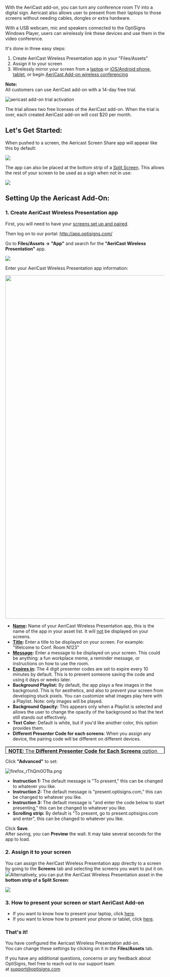 <p>With the AeriCast add-on, you can turn any conference room TV into a digital sign. Aericast also allows user to present from their laptops to those screens without needing cables, dongles or extra hardware.</p>
<p>With a USB webcam, mic and speakers connected to the OptiSigns Windows Player, users can wirelessly link these devices and use them in the video conference.</p>
<p>It's done in three easy steps:</p>
<ol>
<li>Create AeriCast Wireless Presentation app in your "Files/Assets"</li>
<li>Assign it to your screen</li>
<li>Wirelessly mirror your screen from a <a href="https://support.optisigns.com/hc/en-us/articles/14502378549907" target="_blank" rel="noopener noreferrer">laptop</a> or <a href="https://support.optisigns.com/hc/en-us/articles/14557706459283" target="_blank" rel="noopener noreferrer">iOS/Android phone, tablet</a>, or begin <a href="https://support.optisigns.com/hc/en-us/articles/23030445716883/">AeriCast Add-on wireless conferencing</a>
</li>
</ol>
<p><strong>Note:</strong><br>All customers can use AeriCast add-on with a 14-day free trial.</p>
<p><img src="https://support.optisigns.com/hc/article_attachments/42852986048915" alt="aericast add-on trial activation"></p>
<p>The trial allows two free licenses of the AeriCast add-on. When the trial is over, each created AeriCast add-on will cost $20 per month.</p>
<h2 id="h_01HFD38FS3QSXXM4VA832YEXFB" class="rich-content-viewer_headerTwo__3f-vr rich-content-viewer_elementSpacing__208Ie blog-post-title-font _3aQMT _2J4pr css-x4x4qs rich-content-viewer_left__2p1aK _158eo _3_7DB"><strong>Let's Get Started:</strong></h2>
<p>When pushed to a screen, the Aericast Screen Share app will appear like this by default:</p>
<p><img src="https://support.optisigns.com/hc/article_attachments/14502449913619"></p>
<p>The app can also be placed at the bottom strip of a <a href="https://support.optisigns.com/hc/en-us/articles/360026559573" target="_blank" rel="noopener noreferrer">Split Screen</a>. This allows the rest of your screen to be used as a sign when not in use:</p>
<p><img src="https://support.optisigns.com/hc/article_attachments/14502450605331"></p>
<h2 id="h_01HFD38FS3CTX9W00NS6PFAFA2" class="rich-content-viewer_headerTwo__3f-vr rich-content-viewer_elementSpacing__208Ie blog-post-title-font _3aQMT _2J4pr css-x4x4qs rich-content-viewer_left__2p1aK _158eo _3_7DB"><strong>Setting Up the Aericast Add-On:</strong></h2>
<h3 id="h_01HFD38FS41SJAAQZ7XRMB16S1" class="rich-content-viewer_headerTwo__3f-vr rich-content-viewer_elementSpacing__208Ie blog-post-title-font _3aQMT _2J4pr css-x4x4qs rich-content-viewer_left__2p1aK _158eo _3_7DB">1. Create AeriCast Wireless Presentation app</h3>
<p class="rich-content-viewer_text__XzvDs rich-content-viewer_elementSpacing__208Ie _3_7DB blog-post-text-font blog-post-text-color rich-content-viewer_left__2p1aK _158eo _3_7DB">First, you will need to have your <a href="https://www.optisigns.com/blog/how-to-set-up-digital-signs-with-optisigns-and-amazon-fire-tv">screens set up and paired</a>.</p>
<p class="rich-content-viewer_text__XzvDs rich-content-viewer_elementSpacing__208Ie _3_7DB blog-post-text-font blog-post-text-color rich-content-viewer_left__2p1aK _158eo _3_7DB">Then log on to our portal: <a class="link-viewer_link__2qJYG blog-link-hashtag-color y_1_u" href="http://app.optisigns.com/" target="_top" rel="noreferrer">http://app.optisigns.com/</a></p>
<p class="rich-content-viewer_text__XzvDs rich-content-viewer_elementSpacing__208Ie _3_7DB blog-post-text-font blog-post-text-color rich-content-viewer_left__2p1aK _158eo _3_7DB">Go to <strong>Files/Assets →</strong> <strong>"App"</strong> and search for the <strong>"AeriCast Wireless Presentation"</strong> app.</p>
<p class="rich-content-viewer_text__XzvDs rich-content-viewer_elementSpacing__208Ie _3_7DB blog-post-text-font blog-post-text-color rich-content-viewer_left__2p1aK _158eo _3_7DB"><img src="https://support.optisigns.com/hc/article_attachments/14502480771987"></p>
<p class="rich-content-viewer_text__XzvDs rich-content-viewer_elementSpacing__208Ie _3_7DB blog-post-text-font blog-post-text-color rich-content-viewer_left__2p1aK _158eo _3_7DB">Enter your AeriCast Wireless Presentation app information:</p>
<p class="rich-content-viewer_text__XzvDs rich-content-viewer_elementSpacing__208Ie _3_7DB blog-post-text-font blog-post-text-color rich-content-viewer_left__2p1aK _158eo _3_7DB wysiwyg-text-align-center"><img src="https://support.optisigns.com/hc/article_attachments/14502481770131" width="520" height="1085"></p>
<ul>
<li class="rich-content-viewer_elementSpacing__208Ie">
<strong><u>Name</u>:</strong> Name of your AeriCast Wireless Presentation app, this is the name of the app in your asset list. It will <u>not</u> be displayed on your screens.</li>
<li>
<strong><u>Title</u>:</strong> Enter a title to be displayed on your screen. For example: "Welcome to Conf. Room N123"</li>
<li>
<strong><u>Message</u>:</strong> Enter a message to be displayed on your screen. This could be anything: a fun workplace meme, a reminder message, or instructions on how to use the room.</li>
<li>
<strong><u>Expires in</u>:</strong> The 4 digit presenter codes are set to expire every 10 minutes by default. This is to prevent someone saving the code and using it days or weeks later.</li>
<li>
<strong><span class="wysiwyg-underline">Background Playlist:</span></strong> By default, the app plays a few images in the background. This is for aesthetics, and also to prevent your screen from developing stuck pixels. You can customize what images play here with a Playlist. Note: only images will be played.</li>
<li>
<strong><span class="wysiwyg-underline">Background Opacity</span>:</strong> This appears only when a Playlist is selected and allows the user to change the opacity of the background so that the text still stands out effectively.</li>
<li>
<strong><span class="wysiwyg-underline">Text Color</span>:</strong> Default is white, but if you'd like another color, this option provides them.</li>
<li>
<strong><span class="wysiwyg-underline">Different Presenter Code for each screens</span></strong>: When you assign any device, the pairing code will be different on different devices. </li>
</ul>
<table style="border-collapse: collapse; width: 100%; height: 22px;" border="1">
<tbody>
<tr style="height: 22px;">
<td style="width: 100%; height: 22px;">
<strong>NOTE: </strong>The <strong>Different Presenter Code for Each Screens </strong>option is only supported on the PAID Aericast subscription. If you want to show the same Presenter Code across multiple screens, it can only be done with a paid subscription.</td>
</tr>
</tbody>
</table>
<p>Click <strong>"Advanced"</strong> to set:</p>
<p class="wysiwyg-text-align-center"><img src="https://support.optisigns.com/hc/article_attachments/31248390996243" alt="firefox_rThQm0OTta.png"></p>
<ul>
<li>
<strong><span class="wysiwyg-underline">Instruction 1</span>: </strong>The default message is "To present," this can be changed to whatever you like.</li>
<li>
<span class="wysiwyg-underline"><strong>Instruction 2</strong></span><strong>:</strong> The default message is "present.optisigns.com," this can be changed to whatever you like.</li>
<li>
<strong><span class="wysiwyg-underline">Instruction 3</span>:</strong> The default message is "and enter the code below to start presenting," this can be changed to whatever you like.</li>
<li>
<strong><span class="wysiwyg-underline">Scrolling strip</span>:</strong> By default is "To present, go to present.optisigns.com and enter", this can be changed to whatever you like.</li>
</ul>
<div class="rich-content-viewer_text__XzvDs rich-content-viewer_elementSpacing__208Ie _3_7DB blog-post-text-font blog-post-text-color">Click <strong>Save</strong>.<br>After saving, you can <strong>P</strong><strong>review</strong> the wall. It may take several seconds for the app to load.</div>
<div class="rich-content-viewer_text__XzvDs rich-content-viewer_elementSpacing__208Ie _3_7DB blog-post-text-font blog-post-text-color">
<div class="rich-content-viewer_text__XzvDs rich-content-viewer_elementSpacing__208Ie _3_7DB blog-post-text-font blog-post-text-color">
<h3 id="h_01HFD38FS41GKJE8VGYQX5J5KK" class="rich-content-viewer_headerTwo__3f-vr rich-content-viewer_elementSpacing__208Ie blog-post-title-font _3aQMT _2J4pr css-x4x4qs rich-content-viewer_left__2p1aK _158eo _3_7DB">2. Assign it to your screen</h3>
</div>
<div class="rich-content-viewer_text__XzvDs rich-content-viewer_elementSpacing__208Ie _3_7DB blog-post-text-font blog-post-text-color">You can assign the AeriCast Wireless Presentation app directly to a screen by going to the <strong>Screens</strong> tab and selecting the screens you want to put it on.</div>
<div class="rich-content-viewer_text__XzvDs rich-content-viewer_elementSpacing__208Ie _3_7DB blog-post-text-font blog-post-text-color">
<img src="https://support.optisigns.com/hc/article_attachments/14502645257363">Alternatively, you can put the AeriCast Wireless Presentation asset in the <strong>bottom strip of a Split Screen</strong>:</div>
</div>
<p class="rich-content-viewer_text__XzvDs rich-content-viewer_elementSpacing__208Ie _3_7DB blog-post-text-font blog-post-text-color rich-content-viewer_left__2p1aK _158eo _3_7DB"><img src="https://support.optisigns.com/hc/article_attachments/14502646296851"></p>
<h3 id="h_01HFD38FS4SNM72PF2PXHGPKRT" class="rich-content-viewer_text__XzvDs rich-content-viewer_elementSpacing__208Ie _3_7DB blog-post-text-font blog-post-text-color rich-content-viewer_left__2p1aK _158eo _3_7DB">3. How to present your screen or start AeriCast Add-on</h3>
<ul>
<li class="rich-content-viewer_text__XzvDs rich-content-viewer_elementSpacing__208Ie _3_7DB blog-post-text-font blog-post-text-color rich-content-viewer_left__2p1aK _158eo _3_7DB">If you want to know how to present your laptop, click <a href="https://support.optisigns.com/hc/en-us/articles/14502378549907" target="_blank" rel="noopener noreferrer">here</a>.</li>
<li class="rich-content-viewer_text__XzvDs rich-content-viewer_elementSpacing__208Ie _3_7DB blog-post-text-font blog-post-text-color rich-content-viewer_left__2p1aK _158eo _3_7DB">If you want to know how to present your phone or tablet, click <a href="https://support.optisigns.com/hc/en-us/articles/14557706459283" target="_blank" rel="noopener noreferrer">here</a>.</li>
</ul>
<h3 id="h_01HFD38FS41WNPPYGWTE18ZQZN" class="rich-content-viewer_text__XzvDs rich-content-viewer_elementSpacing__208Ie _3_7DB blog-post-text-font blog-post-text-color rich-content-viewer_left__2p1aK _158eo _3_7DB"><strong>That's it!</strong></h3>
<p class="rich-content-viewer_text__XzvDs rich-content-viewer_elementSpacing__208Ie _3_7DB blog-post-text-font blog-post-text-color rich-content-viewer_left__2p1aK _158eo _3_7DB">You have configured the Aericast Wireless Presentation add-on.<br>You can change these settings by clicking on it in the <strong>Files/Assets</strong> tab.</p>
<p class="rich-content-viewer_text__XzvDs rich-content-viewer_elementSpacing__208Ie _3_7DB blog-post-text-font blog-post-text-color rich-content-viewer_left__2p1aK _158eo _3_7DB">If you have any additional questions, concerns or any feedback about OptiSigns, feel free to reach out to our support team at <a href="mailto:support@optisigns.com" target="_self">support@optisigns.com</a></p>
<p class="rich-content-viewer_text__XzvDs rich-content-viewer_elementSpacing__208Ie _3_7DB blog-post-text-font blog-post-text-color rich-content-viewer_left__2p1aK _158eo _3_7DB"> </p>
<p> </p>
<p> </p>